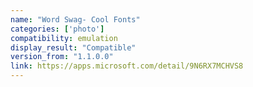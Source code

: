 ```yaml
---
name: "Word Swag- Cool Fonts"
categories: ['photo']
compatibility: emulation
display_result: "Compatible"
version_from: "1.1.0.0"
link: https://apps.microsoft.com/detail/9N6RX7MCHVS8
---
```

